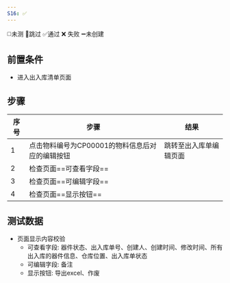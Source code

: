 ```yaml
---
S16: ✅
---
```

◻️未测    🚫跳过     ✅通过    ❌ 失败    ➖未创建
 
## 前置条件

- 进入出入库清单页面

## 步骤

| 序号  | 步骤                          | 结果          |
| --- | --------------------------- | ----------- |
| 1   | 点击物料编号为CP00001的物料信息后对应的编辑按钮 | 跳转至出入库单编辑页面 |
| 2   | 检查页面==可查看字段==               |             |
| 3   | 检查页面==可编辑字段==               |             |
| 4   | 检查页面==显示按钮==                |             |

## 测试数据

- 页面显示内容校验
	- 可查看字段: 器件状态、出入库单号、创建人、创建时间、修改时间、所有出入库的器件信息、仓库位置、出入库单状态
	- 可编辑字段: 备注
	- 显示按钮: 导出excel、作废

